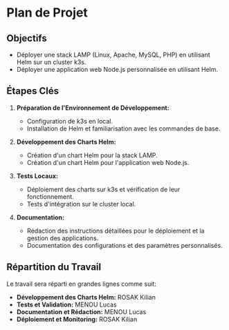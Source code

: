 # Plan de Projet

## Objectifs

- Déployer une stack LAMP (Linux, Apache, MySQL, PHP) en utilisant Helm sur un cluster k3s.
- Déployer une application web Node.js personnalisée en utilisant Helm.

## Étapes Clés

1. **Préparation de l'Environnement de Développement:**
   - Configuration de k3s en local.
   - Installation de Helm et familiarisation avec les commandes de base.

2. **Développement des Charts Helm:**
   - Création d'un chart Helm pour la stack LAMP.
   - Création d'un chart Helm pour l'application web Node.js.

3. **Tests Locaux:**
   - Déploiement des charts sur k3s et vérification de leur fonctionnement.
   - Tests d'intégration sur le cluster local.

4. **Documentation:**
   - Rédaction des instructions détaillées pour le déploiement et la gestion des applications.
   - Documentation des configurations et des paramètres personnalisés.

## Répartition du Travail

Le travail sera réparti en grandes lignes comme suit:

- **Développement des Charts Helm:** ROSAK Kilian
- **Tests et Validation:** MENOU Lucas
- **Documentation et Rédaction:** MENOU Lucas
- **Déploiement et Monitoring:** ROSAK Kilian

